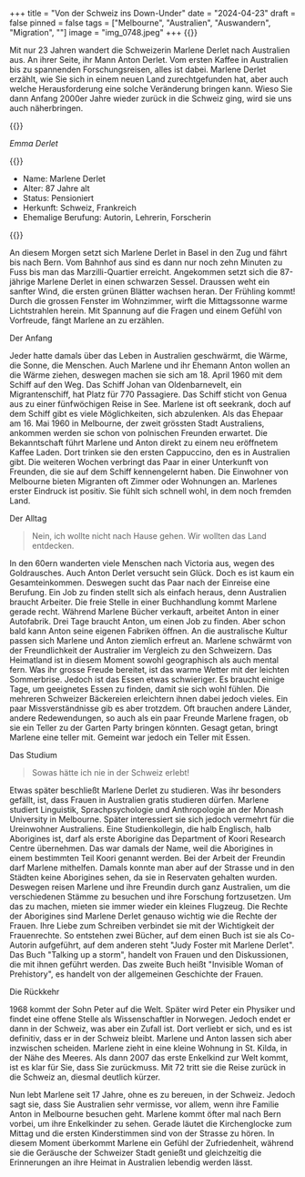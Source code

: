 +++
title = "Von der Schweiz ins Down-Under"
date = "2024-04-23"
draft = false
pinned = false
tags = ["Melbourne", "Australien", "Auswandern", "Migration", ""]
image = "img_0748.jpeg"
+++
{{<lead>}}

Mit nur 23 Jahren wandert die Schweizerin Marlene Derlet nach Australien aus. An ihrer Seite, ihr Mann Anton Derlet. Vom ersten Kaffee in Australien bis zu spannenden Forschungsreisen, alles ist dabei. Marlene Derlet erzählt, wie Sie sich in einem neuen Land zurechtgefunden hat, aber auch welche Herausforderung eine solche Veränderung bringen kann. Wieso Sie dann Anfang 2000er Jahre wieder zurück in die Schweiz ging, wird sie uns auch näherbringen.

{{</lead>}}

*Emma Derlet*

{{<box>}}

* Name: Marlene Derlet
* Alter: 87 Jahre alt
* Status: Pensioniert
* Herkunft: Schweiz, Frankreich
* Ehemalige Berufung: Autorin, Lehrerin, Forscherin

{{</box>}}

An diesem Morgen setzt sich Marlene Derlet in Basel in den Zug und fährt bis nach Bern. Vom Bahnhof aus sind es dann nur noch zehn Minuten zu Fuss bis man das Marzilli-Quartier erreicht. Angekommen setzt sich die 87-jährige Marlene Derlet in einen schwarzen Sessel. Draussen weht ein sanfter Wind, die ersten grünen Blätter wachsen heran. Der Frühling kommt! Durch die grossen Fenster im Wohnzimmer, wirft die Mittagssonne warme Lichtstrahlen herein. Mit Spannung auf die Fragen und einem Gefühl von Vorfreude, fängt Marlene an zu erzählen.

Der Anfang

Jeder hatte damals über das Leben in Australien geschwärmt, die Wärme, die Sonne, die Menschen. Auch Marlene und ihr Ehemann Anton wollen an die Wärme ziehen, deswegen machen sie sich am 18. April 1960 mit dem Schiff auf den Weg. Das Schiff Johan van Oldenbarnevelt, ein Migrantenschiff, hat Platz für 770 Passagiere. Das Schiff sticht von Genua aus zu einer fünfwöchigen Reise in See. Marlene ist oft seekrank, doch auf dem Schiff gibt es viele Möglichkeiten, sich abzulenken. Als das Ehepaar am 16. Mai 1960 in Melbourne, der zweit grössten Stadt Australiens, ankommen werden sie schon von polnischen Freunden erwartet. Die Bekanntschaft führt Marlene und Anton direkt zu einem neu eröffnetem Kaffee Laden. Dort trinken sie den ersten Cappuccino, den es in Australien gibt. Die weiteren Wochen verbringt das Paar in einer Unterkunft von Freunden, die sie auf dem Schiff kennengelernt haben. Die Einwohner von Melbourne bieten Migranten oft Zimmer oder Wohnungen an. Marlenes erster Eindruck ist positiv. Sie fühlt sich schnell wohl, in dem noch fremden Land.

Der Alltag

> Nein, ich wollte nicht nach Hause gehen. Wir wollten das Land entdecken.

In den 60ern wanderten viele Menschen nach Victoria aus, wegen des Goldrausches. Auch Anton Derlet versucht sein Glück. Doch es ist kaum ein Gesamteinkommen. Deswegen sucht das Paar nach der Einreise eine Berufung. Ein Job zu finden stellt sich als einfach heraus, denn Australien braucht Arbeiter. Die freie Stelle in einer Buchhandlung kommt Marlene gerade recht. Während Marlene Bücher verkauft, arbeitet Anton in einer Autofabrik. Drei Tage braucht Anton, um einen Job zu finden. Aber schon bald kann Anton seine eigenen Fabriken öffnen. An die australische Kultur passen sich Marlene und Anton ziemlich erfreut an. Marlene schwärmt von der Freundlichkeit der Australier im Vergleich zu den Schweizern. Das Heimatland ist in diesem Moment sowohl geographisch als auch mental fern. Was ihr grosse Freude bereitet, ist das warme Wetter mit der leichten Sommerbrise. Jedoch ist das Essen etwas schwieriger. Es braucht einige Tage, um geeignetes Essen zu finden, damit sie sich wohl fühlen. Die mehreren Schweizer Bäckereien erleichtern ihnen dabei jedoch vieles. Ein paar Missverständnisse gib es aber trotzdem. Oft brauchen andere Länder, andere Redewendungen, so auch als ein paar Freunde Marlene fragen, ob sie ein Teller zu der Garten Party bringen könnten. Gesagt getan, bringt Marlene eine teller mit. Gemeint war jedoch ein Teller mit Essen. 

Das Studium

> Sowas hätte ich nie in der Schweiz erlebt!

Etwas später beschließt Marlene Derlet zu studieren. Was ihr besonders gefällt, ist, dass Frauen in Australien gratis studieren dürfen. Marlene studiert Linguistik, Sprachpsychologie und Anthropologie an der Monash University in Melbourne. Später interessiert sie sich jedoch vermehrt für die Ureinwohner Australiens. Eine Studienkollegin, die halb Englisch, halb Aborigines ist, darf als erste Aborigine das Department of Koori Research Centre übernehmen. Das war damals der Name, weil die Aborigines in einem bestimmten Teil Koori genannt werden. Bei der Arbeit der Freundin darf Marlene mithelfen.  Damals konnte man aber auf der Strasse und in den Städten keine Aborigines sehen, da sie in Reservaten gehalten wurden. Deswegen reisen Marlene und ihre Freundin durch ganz Australien, um die verschiedenen Stämme zu besuchen und ihre Forschung fortzusetzen. Um das zu machen, mieten sie immer wieder ein kleines Flugzeug. Die Rechte der Aborigines sind Marlene Derlet genauso wichtig wie die Rechte der Frauen. Ihre Liebe zum Schreiben verbindet sie mit der Wichtigkeit der Frauenrechte. So entstehen zwei Bücher, auf dem einen Buch ist sie als Co-Autorin aufgeführt, auf dem anderen steht "Judy Foster mit Marlene Derlet". Das Buch "Talking up a storm", handelt von Frauen und den Diskussionen, die mit ihnen geführt werden. Das zweite Buch heißt "Invisible Woman of Prehistory", es handelt von der allgemeinen Geschichte der Frauen.

Die Rückkehr

1968 kommt der Sohn Peter auf die Welt. Später wird Peter ein Physiker und findet eine offene Stelle als Wissenschaftler in Norwegen. Jedoch endet er dann in der Schweiz, was aber ein Zufall ist. Dort verliebt er sich, und es ist definitiv, dass er in der Schweiz bleibt. Marlene und Anton lassen sich aber inzwischen scheiden. Marlene zieht in eine kleine Wohnung in St. Kilda, in der Nähe des Meeres. Als dann 2007 das erste Enkelkind zur Welt kommt, ist es klar für Sie, dass Sie zurückmuss. Mit 72 tritt sie die Reise zurück in die Schweiz an, diesmal deutlich kürzer.

Nun lebt Marlene seit 17 Jahre, ohne es zu bereuen, in der Schweiz. Jedoch sagt sie, dass Sie Australien sehr vermisse, vor allem, wenn ihre Familie Anton in Melbourne besuchen geht. Marlene kommt öfter mal nach Bern vorbei, um ihre Enkelkinder zu sehen. Gerade läutet die Kirchenglocke zum Mittag und die ersten Kinderstimmen sind von der Strasse zu hören. In diesem Moment überkommt Marlene ein Gefühl der Zufriedenheit, während sie die Geräusche der Schweizer Stadt genießt und gleichzeitig die Erinnerungen an ihre Heimat in Australien lebendig werden lässt.